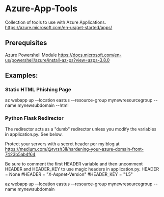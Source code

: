 # Azure-App-Tools
 Collection of tools to use with Azure Applications.  https://azure.microsoft.com/en-us/get-started/apps/

## Prerequisites
Azure Powershell Module https://docs.microsoft.com/en-us/powershell/azure/install-az-ps?view=azps-3.8.0

## Examples:

### Static HTML Phishing Page
az webapp up --location eastus --resource-group mynewresourcegroup --name mynewsubdomain --html

### Python Flask Redirector
The redirector acts as a "dumb" redirector unless you modify the variables in application.py. See below.

Protect your servers with a secret header per my blog at https://medium.com/@rvrsh3ll/hardening-your-azure-domain-front-7423b5ab4f64

Be sure to comment the first HEADER variable and then uncomment HEADER and HEADER_KEY to use magic headers in application.py.
HEADER = None
#HEADER = "X-Aspnet-Version"
#HEADER_KEY = "1.5"

az webapp up --location eastus --resource-group mynewresourcegroup --name mynewsubdomain

